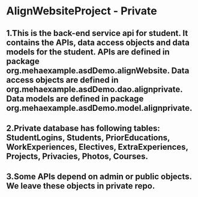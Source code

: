 # AlignWebsiteProject - Private

## 1.This is the back-end service api for student. It contains the APIs, data access objects and data models for the student. APIs are defined in package org.mehaexample.asdDemo.alignWebsite. Data access objects are defined in org.mehaexample.asdDemo.dao.alignprivate. Data models are defined in package org.mehaexample.asdDemo.model.alignprivate. 
## 2.Private database has following tables: StudentLogins, Students, PriorEducations, WorkExperiences, Electives, ExtraExperiences, Projects, Privacies, Photos, Courses.
## 3.Some APIs depend on admin or public objects. We leave these objects in private repo.
